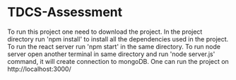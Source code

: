 # TDCS-Assessment

To run this project one need to download the project. In the project directory run 'npm install' to install all the dependencies used in the project.
To run the react server run 'npm start' in the same directory.
To run node server open another terminal in same directory and run 'node server.js' command, it will create connection to mongoDB.
One can run the project on http://localhost:3000/
